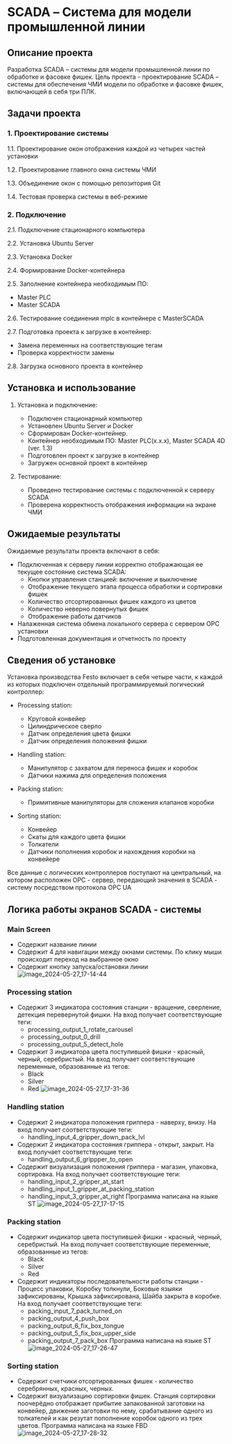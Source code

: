 # SCADA – Система для модели промышленной линии

## Описание проекта

Разработка SCADA – системы для модели промышленной линии по обработке и фасовке фишек. Цель проекта - проектирование SCADA – системы для обеспечения ЧМИ модели по обработке и фасовке фишек, включающей в себя три ПЛК.


## Задачи проекта

### 1. Проектирование системы

1.1. Проектирование окон отображения каждой из четырех частей установки

1.2. Проектирование главного окна системы ЧМИ

1.3. Объединение окон с помощью репозитория Git

1.4. Тестовая проверка системы в веб-режиме

### 2. Подключение

2.1. Подключение стационарного компьютера

2.2. Установка Ubuntu Server

2.3. Установка Docker

2.4. Формирование Docker-контейнера

2.5. Заполнение контейнера необходимым ПО:
   - Master PLC
   - Master SCADA

2.6. Тестирование соединения mplc в контейнере с MasterSCADA

2.7. Подготовка проекта к загрузке в контейнер:
   - Замена переменных на соответствующие тегам
   - Проверка корректности замены

2.8. Загрузка основного проекта в контейнер


## Установка и использование

1. Установка и подключение:
   - Подключен стационарный компьютер
   - Установлен Ubuntu Server и Docker
   - Сформирован Docker-контейнер.
   - Контейнер необходимым ПО: Master PLC(x.x.x), Master SCADA 4D (ver. 1.3)
   - Подготовлен проект к загрузке в контейнер
   - Загружен основной проект в контейнер

2. Тестирование:
   - Проведено тестирование системы с подключенной к серверу SCADA
   - Проверена корректность отображения информации на экране ЧМИ


## Ожидаемые результаты

Ожидаемые результаты проекта включают в себя:

- Подключенная к серверу линии корректно отображающая ее текущее состояние система SCADA:
  - Кнопки управления станцией: включение и выключение
  - Отображение текущего этапа процесса обработки и сортировки фишек
  - Количество отсортированных фишек каждого из цветов
  - Количество неверно повернутых фишек
  - Отображение работы датчиков
- Налаженная система обмена локального сервера с сервером OPC установки
- Подготовленная документация и отчетность по проекту

## Сведения об установке

Установка производства Festo включает в себя четыре части, к каждой из которых подключен отдельный программируемый логический контроллер:

- Processing station: 
  - Круговой конвейер
  - Цилиндрическое сверло
  - Датчик определения цвета фишки
  - Датчик определения положения фишки

- Handling station: 
  - Манипулятор с захватом для переноса фишек и коробок
  - Датчики нажима для определения положения

- Packing station: 
  - Примитивные манипуляторы для сложения клапанов коробки

- Sorting station: 
  - Конвейер
  - Скаты для каждого цвета фишки
  - Толкатели
  - Датчики пополнения коробок и нахождения коробки на конвейере

Все данные с логических контроллеров поступают на центральный, на котором расположен OPC - сервер, передающий значения в SCADA - систему посредством протокола OPC UA

## Логика работы экранов SCADA - системы

### Main Screen
 - Содержит название линии
 - Содержит 4 для навигации между окнами системы. По клику мыши происходит переход на выбранное окно
 - Содержит кнопку запуска/остановки линии
![image_2024-05-27_17-14-44](https://github.com/diakovai/hsline316_scada/assets/166050384/8211310b-bf5e-485a-885c-8bc9ea297cbf)


### Processing station
 - Содержит 3 индикатора состояния станции - вращение, сверление, детекция перевернутой фишки. На вход получает соответствующие теги:
   - processing_output_1_rotate_carousel
   - processing_output_0_drill
   - processing_output_5_detect_hole
 - Содержит 3 индикатора цвета поступившей фишки - красный, черный, серебристый. На вход получает соответствующие переменные, образованные из тегов:
    - Black
    - Silver
    - Red
![image_2024-05-27_17-31-36](https://github.com/diakovai/hsline316_scada/assets/166050384/80b34593-8c57-42d9-b377-c168e2f4f509)



### Handling station
 - Содержит 2 индикатора положения гриппера - наверху, внизу. На вход получает соответствующие теги:
    - handling_input_4_gripper_down_pack_lvl
 - Содержит 2 индикатора состояния гриппера - открыт, закрыт. На вход получает соответствующие теги:
    - handling_output_6_grippper_to_open
 - Содержит визуализация положения гриппера - магазин, упаковка, сортировка. На вход получает соответствующие теги:
    - handling_input_2_gripper_at_start
    - handling_input_1_gripper_at_packing_station
    - handling_input_3_gripper_at_right
Программа написана на языке ST
![image_2024-05-27_17-17-15](https://github.com/diakovai/hsline316_scada/assets/166050384/b0098141-29a1-4723-b813-6003c4ce3e30)


### Packing station
 - Содержит индикатор цвета поступившей фишки - красный, черный, серебристый. На вход получает соответствующие переменные, образованные из тегов:
    - Black
    - Silver
    - Red
 - Содержит индикаторы последовательности работы станции - Процесс упаковки, Коробку толкнули, Боковые языяки зафиксированы, Крышка зафиксирована, Шайба закрыта в коробке. На вход получает соответствующие теги:
    - packing_input_7_pack_turned_on
    - packing_output_4_push_box
    - packing_output_6_fix_box_tongue
    - packing_output_5_fix_box_upper_side
    - packing_output_7_pack_box
Программа написана на языке ST
![image_2024-05-27_17-26-47](https://github.com/diakovai/hsline316_scada/assets/166050384/0dadc4c4-d887-4b52-9c20-f0eacc63debe)


### Sorting station
 - Содержит счетчики отсортированных фишек - количество серебрянных, красных, черных.
 - Содержит визуализацию сортировки фишек.
Станция сортировки поочерёдно отображает прибытие запакованной заготовки на конвейер, движение заготовки по нему, срабатывание одного из толкателей и как резутат пополнение коробок одного из трех цветов.
Программа написана на языке FBD
![image_2024-05-27_17-28-32](https://github.com/diakovai/hsline316_scada/assets/166050384/4ffc11db-aae9-4247-a91e-4859b10964ba)

